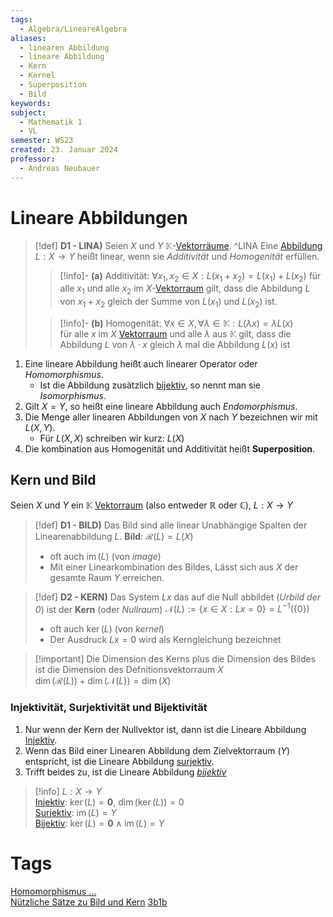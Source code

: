 ```yaml
---
tags:
  - Algebra/LineareAlgebra
aliases:
  - linearen Abbildung
  - lineare Abbildung
  - Kern
  - Kernel
  - Superposition
  - Bild
keywords: 
subject:
  - Mathematik 1
  - VL
semester: WS23
created: 23. Januar 2024
professor:
  - Andreas Neubauer
---
```

 

# Lineare Abbildungen

> [!def] **D1 - LINA)** Seien $X$ und $Y$ $\mathbb{K}$-[Vektorräume](Algebra/Vektorraum.md). ^LINA
> Eine [Abbildung](Abbildung.md) $L: X \rightarrow Y$ heißt linear, wenn sie  *Additivität* und *Homogenität* erfüllen.
>
> > [!info]- **(a)** Additivität: $\forall x_1, x_2 \in X: L\left(x_1+x_2\right)=L\left(x_1\right)+L\left(x_2\right)$ 
> > für alle $x_{1}$ und alle $x_{2}$ im $X$-[Vektorraum](Algebra/Vektorraum.md) gilt, dass die Abbildung $L$ von $x_{1}+x_{2}$ gleich der Summe von $L(x_{1})$ und $L(x_{2})$ ist.
>
> > [!info]- **(b)** Homogenität: $\forall x \in X, \forall \lambda \in \mathbb{K}: L(\lambda x)=\lambda L(x)$  
> für alle $x$ im $X$ [Vektorraum](Algebra/Vektorraum.md) und alle $\lambda$ aus $\mathbb{K}$ gilt, dass die Abbildung $L$ von $\lambda \cdot x$ gleich $\lambda$ mal die Abbildung $L(x)$ ist


1. Eine lineare Abbildung heißt auch linearer Operator oder *Homomorphismus*.
	- Ist die Abbildung zusätzlich [bijektiv](Abbildung.md), so nennt man sie *Isomorphismus*.
2. Gilt $X=Y$, so heißt eine lineare Abbildung auch *Endomorphismus*.
3. Die Menge aller linearen Abbildungen von $X$ nach $Y$ bezeichnen wir mit $L(X, Y)$.
	- Für $L(X, X)$ schreiben wir kurz: $L(X)$
4. Die kombination aus Homogenität und Additivität heißt **Superposition**.

## Kern und Bild

Seien $X$ und $Y$ ein $\mathbb{K}$ [Vektorraum](Algebra/Vektorraum.md) (also entweder $\mathbb{R}$ oder $\mathbb{C}$), $L: X \to Y$

> [!def] **D1 - BILD)** Das Bild sind alle linear Unabhängige Spalten der Linearenabbildung $L$.
> **Bild**: $\mathcal{R}(L)= L(X)$
> - oft auch $\operatorname{im}(L)$ (von *image*)
> - Mit einer Linearkombination des Bildes, Lässt sich aus $X$ der gesamte Raum $Y$ erreichen.

> [!def] **D2 - KERN)** Das System $Lx$ das auf die Null abbildet (*Urbild der $0$*) ist der **Kern** (oder *Nullraum*) 
> $\mathcal{N}(L):=\{x \in X: L x=0\}=L^{-1}(\{0\})$
> 
> - oft auch $\operatorname{ker}(L)$ (von *kernel*)
> - Der Ausdruck $Lx=0$ wird als Kerngleichung bezeichnet


>[!important] Die Dimension des Kerns plus die Dimension des Bildes ist die Dimension des Defnitionsvektorraum $X$  
> $\operatorname{dim}(\mathcal{R}(L))+\operatorname{dim}(\mathcal{N}(L))=\operatorname{dim}(X)$  

### Injektivität, Surjektivität und Bijektivität

1. Nur wenn der Kern der Nullvektor ist, dann ist die Lineare Abbildung [Injektiv](Abbildung.md).
2. Wenn das Bild einer Linearen Abbildung dem Zielvektorraum ($Y$) entspricht, ist die Lineare Abbildung [surjektiv](Abbildung.md).
3. Trifft beides zu, ist die Lineare Abbildung *[bijektiv](Abbildung.md)* 

> [!info] $L: X \to Y$  
> [Injektiv](Abbildung.md): $\operatorname{ker}(L) = \boldsymbol{0}$, $\operatorname{dim}(\operatorname{ker}(L)) = 0$  
> [Surjektiv](Abbildung.md): $\operatorname{im}(L) = Y$  
> [Bijektiv](Abbildung.md): $\operatorname{ker}(L) = \boldsymbol{0} \wedge \operatorname{im}(L) = Y$


# Tags

[Homomorphismus ...](https://www.youtube.com/watch?v=0wKsFNLR15g)  
[Nützliche Sätze zu Bild und Kern](https://www.youtube.com/watch?v=ub4hx65xpHM)
[3b1b](https://www.youtube.com/watch?v=v8VSDg_WQlA)
